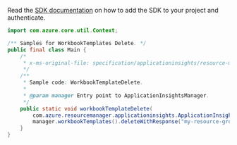 Read the [SDK documentation](https://github.com/Azure/azure-sdk-for-java/blob/azure-resourcemanager-applicationinsights_1.0.0-beta.3/sdk/applicationinsights/azure-resourcemanager-applicationinsights/README.md) on how to add the SDK to your project and authenticate.

```java
import com.azure.core.util.Context;

/** Samples for WorkbookTemplates Delete. */
public final class Main {
    /*
     * x-ms-original-file: specification/applicationinsights/resource-manager/Microsoft.Insights/stable/2020-11-20/examples/WorkbookTemplateDelete.json
     */
    /**
     * Sample code: WorkbookTemplateDelete.
     *
     * @param manager Entry point to ApplicationInsightsManager.
     */
    public static void workbookTemplateDelete(
        com.azure.resourcemanager.applicationinsights.ApplicationInsightsManager manager) {
        manager.workbookTemplates().deleteWithResponse("my-resource-group", "my-template-resource", Context.NONE);
    }
}
```
